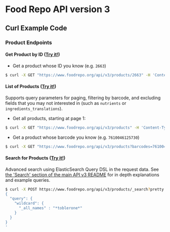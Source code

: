 # Food Repo API version 3

## Curl Example Code

### Product Endpoints

#### Get Product by ID ([Try it!](https://www.foodrepo.org/api-docs/swaggers/v3#!/default/findProductById))

* Get a product whose ID you know (e.g. `2663`)
```bash
$ curl -X GET "https://www.foodrepo.org/api/v3/products/2663" -H 'Content-Type: application/vnd.api+json' -H 'Accept: application/json' --compressed -H 'Authorization: Token token="API_KEY"'
```

#### List of Products ([Try it!](https://www.foodrepo.org/api-docs/swaggers/v3#!/default/listProducts))

Supports query parameters for paging, filtering by barcode, and excluding fields that you may not interested in (such as `nutrients` or `ingredients_translations`).

* Get all products, starting at page 1:
```bash
$ curl -X GET "https://www.foodrepo.org/api/v3/products" -H 'Content-Type: application/vnd.api+json' -H 'Accept: application/json' --compressed -H 'Authorization: Token token="API_KEY"'
```

* Get a product whose barcode you know (e.g. `7610046125730`)
```bash
$ curl -X GET "https://www.foodrepo.org/api/v3/products?barcodes=7610046125730" -H 'Content-Type: application/vnd.api+json' -H 'Accept: application/json' --compressed -H 'Authorization: Token token="API_KEY"'
```

#### Search for Products ([Try it!](https://www.foodrepo.org/api-docs/swaggers/v3#!/default/searchProducts))

Advanced search using ElasticSearch Query DSL in the request data. See [the 'Search' section of the main API v3 README](/v3/README.md#search) for in depth explanations and example queries.

```bash
$ curl -X POST https://www.foodrepo.org/api/v3/products/_search?pretty -H 'Content-Type: application/vnd.api+json' -H 'Accept: application/json' -H 'Authorization: Token token="API_KEY"' --compressed -d '
{
  "query": {
    "wildcard": {
      "_all_names" : "*toblerone*"
    }
  }
}
'
```
